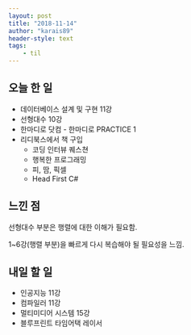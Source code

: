 ```yaml
---
layout: post
title: "2018-11-14"
author: "karais89"
header-style: text
tags: 
    - til
---
```


## 오늘 한 일

- 데이터베이스 설계 및 구현 11강
- 선형대수 10강
- 한마디로 닷컴 - 한마디로 PRACTICE 1
- 리디북스에서 책 구입
	- 코딩 인터뷰 퀘스쳔
	- 행복한 프로그래밍
	- 피, 땀, 픽셀
	- Head First C#

## 느낀 점

선형대수 부분은 행렬에 대한 이해가 필요함.

1~6강(행렬 부분)을 빠르게 다시 복습해야 될 필요성을 느낌.

## 내일 할 일

- 인공지능 11강
- 컴파일러 11강
- 멀티미디어 시스템 15강
- 블루프린트 타임어택 레이서